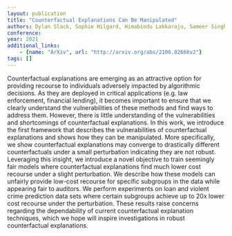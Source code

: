 ```yaml
---
layout: publication
title: "Counterfactual Explanations Can Be Manipulated"
authors: Dylan Slack, Sophie Hilgard, Himabindu Lakkaraju, Sameer Singh
conference: 
year: 2021
additional_links: 
    - {name: "ArXiv", url: "http://arxiv.org/abs/2106.02666v2"}
tags: []
---
```

Counterfactual explanations are emerging as an attractive option for
providing recourse to individuals adversely impacted by algorithmic decisions.
As they are deployed in critical applications (e.g. law enforcement, financial
lending), it becomes important to ensure that we clearly understand the
vulnerabilities of these methods and find ways to address them. However, there
is little understanding of the vulnerabilities and shortcomings of
counterfactual explanations. In this work, we introduce the first framework
that describes the vulnerabilities of counterfactual explanations and shows how
they can be manipulated. More specifically, we show counterfactual explanations
may converge to drastically different counterfactuals under a small
perturbation indicating they are not robust. Leveraging this insight, we
introduce a novel objective to train seemingly fair models where counterfactual
explanations find much lower cost recourse under a slight perturbation. We
describe how these models can unfairly provide low-cost recourse for specific
subgroups in the data while appearing fair to auditors. We perform experiments
on loan and violent crime prediction data sets where certain subgroups achieve
up to 20x lower cost recourse under the perturbation. These results raise
concerns regarding the dependability of current counterfactual explanation
techniques, which we hope will inspire investigations in robust counterfactual
explanations.
